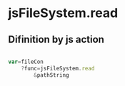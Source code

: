 # jsFileSystem.read

## Difinition by js action

```js.js

var=fileCon
	?func=jsFileSystem.read
		&pathString
```


